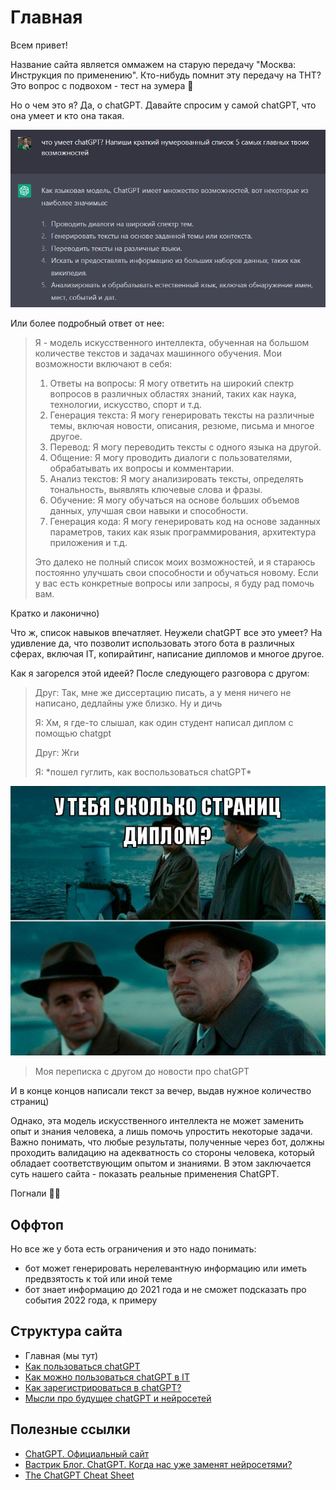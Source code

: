 # Главная

Всем привет! 

Название сайта является оммажем на старую передачу "Москва: Инструкция по применению". Кто-нибудь помнит эту передачу на ТНТ? Это вопрос с подвохом - тест на зумера 🤣

Но о чем это я? Да, о chatGPT. Давайте спросим у самой chatGPT, что она умеет и кто она такая.

![ChatGPT_example](/images/chatGPT_main_page/ChatGPT_example.png)

Или более подробный ответ от нее:

> Я - модель искусственного интеллекта, обученная на большом количестве текстов и задачах машинного обучения. Мои возможности включают в себя:
>
> 1. Ответы на вопросы: Я могу ответить на широкий спектр вопросов в различных областях знаний, таких как наука, технологии, искусство, спорт и т.д.
> 2. Генерация текста: Я могу генерировать тексты на различные темы, включая новости, описания, резюме, письма и многое другое.
> 3. Перевод: Я могу переводить тексты с одного языка на другой.
> 4. Общение: Я могу проводить диалоги с пользователями, обрабатывать их вопросы и комментарии.
> 5. Анализ текстов: Я могу анализировать тексты, определять тональность, выявлять ключевые слова и фразы.
> 6. Обучение: Я могу обучаться на основе больших объемов данных, улучшая свои навыки и способности.
> 7. Генерация кода: Я могу генерировать код на основе заданных параметров, таких как язык программирования, архитектура приложения и т.д.
>
> Это далеко не полный список моих возможностей, и я стараюсь постоянно улучшать свои способности и обучаться новому. Если у вас есть конкретные вопросы или запросы, я буду рад помочь вам.

Кратко и лаконично) 

Что ж, список навыков впечатляет. Неужели chatGPT все это умеет? На удивление да, что позволит использовать этого бота в различных сферах, включая IT, копирайтинг, написание дипломов и многое другое. 

Как я загорелся этой идеей? После следующего разговора с другом:

> Друг: Так, мне же диссертацию писать, а у меня ничего не написано, дедлайны уже близко. Ну и дичь
>
> Я: Хм, я где-то слышал, как один студент написал диплом с помощью chatgpt
>
> Друг: Жги
>
> Я: \*пошел гуглить, как воспользоваться chatGPT\*

![diploma_pages_number](/images/chatGPT_main_page/diploma_pages_number.jpg)

> Моя переписка с другом до новости про chatGPT

И в конце концов написали текст за вечер, выдав нужное количество страниц)

Однако, эта модель искусственного интеллекта не может заменить опыт и знания человека, а лишь помочь упростить некоторые задачи. Важно понимать, что любые результаты, полученные через бот, должны проходить валидацию на адекватность со стороны человека, который обладает соответствующим опытом и знаниями. В этом заключается суть нашего сайта - показать реальные применения ChatGPT.

Погнали 🏃‍♂️

## Оффтоп

Но все же у бота есть ограничения и это надо понимать:

- бот может генерировать нерелевантную информацию или иметь предвзятость к той или иной теме
- бот знает информацию до 2021 года и не сможет подсказать про события 2022 года, к примеру

## Структура сайта

- Главная (мы тут)
- [Как пользоваться chatGPT](/pages/chatGPT_usage)
- [Как можно пользоваться chatGPT в IT](/pages/chatGPT_IT_usage)
- [Как зарегистрироваться в chatGPT?](/pages/chatGPT_registration) 
- [Мысли про будущее chatGPT и нейросетей](/pages/future_of_chatGPT)

## Полезные ссылки

- [ChatGPT. Официальный сайт](https://chat.openai.com/chat)
- [Вастрик Блог. ChatGPT. Когда нас уже заменят нейросетями?](https://vas3k.blog/)
- [The ChatGPT Cheat Sheet](https://www.kdnuggets.com/publications/sheets/ChatGPT_Cheatsheet_Costa.pdf)